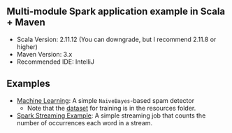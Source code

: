 ## Multi-module Spark application example in Scala + Maven

* Scala Version: 2.11.12 (You can downgrade, but I recommend 2.11.8 or higher)
* Maven Version: 3.x
* Recommended IDE: IntelliJ

Examples
--------
* [Machine Learning](ml-example/src/main/scala/chrism/sdsc/ml): A simple `NaiveBayes`-based spam detector
  * Note that the [dataset](ml-example/src/main/resources/chrism/sdsc/ml/spam.csv) for training is in the resources folder.
* [Spark Streaming Example](streaming-example/src/main/scala/chrism/sdsc/streaming): A simple streaming job that counts the number of occurrences each word in a stream.
